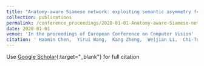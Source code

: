 ```yaml
---
title: "Anatomy-aware Siamese network: exploiting semantic asymmetry for accurate pelvic fracture detection in x-ray images"
collection: publications
permalink: /conference_proceedings/2020-01-01-Anatomy-aware-Siamese-network-exploiting-semantic-asymmetry-for-accurate-pelvic-fracture-detection-in-x-ray-images
date: 2020-01-01
venue: 'In the proceedings of European Conference on Computer Vision'
citation: ' Haomin Chen,  Yirui Wang,  Kang Zheng,  Weijian Li,  Chi-Tung Chang,  Adam Harrison,  Jing Xiao,  Gregory Hager,  Le Lu,  Chien-Hung Liao,  Shun Miao, &quot;Anatomy-aware Siamese network: exploiting semantic asymmetry for accurate pelvic fracture detection in x-ray images.&quot; In the proceedings of European Conference on Computer Vision, 2020.'
---
```

Use [Google Scholar](https://scholar.google.com/scholar?q=Anatomy+aware+Siamese+network:+exploiting+semantic+asymmetry+for+accurate+pelvic+fracture+detection+in+x+ray+images){:target="_blank"} for full citation